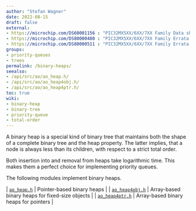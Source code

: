 ```yaml
---
author: "Stefan Wagner"
date: 2022-08-15
draft: false
external:
- https://microchip.com/DS60001156 : "PIC32MX5XX/6XX/7XX Family Data sheet"
- https://microchip.com/DS80000480 : "PIC32MX5XX/6XX/7XX Family Errata (575/675/695/775/795)"
- https://microchip.com/DS80000511 : "PIC32MX5XX/6XX/7XX Family Errata (534/564/664/764)"
groups:
- priority-queues
- trees
permalink: /binary-heaps/
seealso:
- /api/src/ao/ao_heap.h/
- /api/src/ao/ao_heap4obj.h/
- /api/src/ao/ao_heap4ptr.h/
toc: true
wiki:
- binary-heap
- binary-tree
- priority-queue
- total-order
---
```


A binary heap is a special kind of binary tree that maintains both the shape of a complete binary tree and the heap property. The latter implies, that a node is always less than its children, with respect to a strict total order.

Both insertion into and removal from heaps take logarithmic time. This makes them a perfect choice for implementing priority queues.

The following modules implement binary heaps.

| [`ao_heap.h`](api/src/ao/ao_heap.h.md) | Pointer-based binary heaps |
| [`ao_heap4obj.h`](api/src/ao/ao_heap4obj.h.md) | Array-based binary heaps for fixed-size objects |
| [`ao_heap4ptr.h`](api/src/ao/ao_heap4ptr.h.md) | Array-based binary heaps for pointers |
